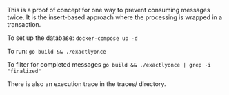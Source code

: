 This is a proof of concept for one way to prevent 
consuming messages twice. It is the insert-based approach
where the processing is wrapped in a transaction.

To set up the database:
`docker-compose up -d`

To run:
`go build && ./exactlyonce`

To filter for completed messages
`go build && ./exactlyonce | grep -i "finalized"`

There is also an execution trace in the traces/ directory. 
